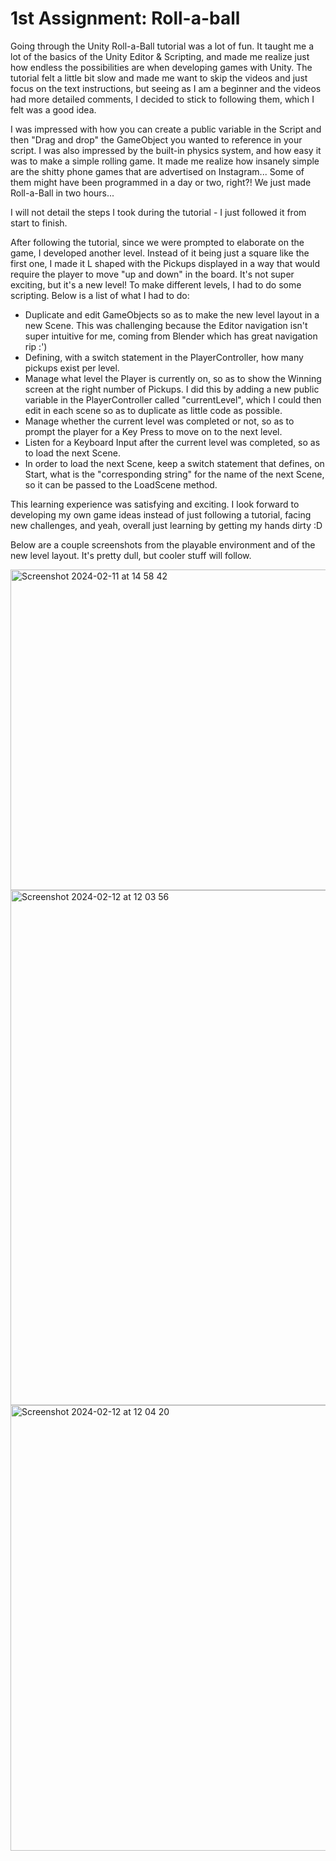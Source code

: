 # 1st Assignment: Roll-a-ball

Going through the Unity Roll-a-Ball tutorial was a lot of fun. It taught me a lot of the basics of the Unity Editor & Scripting, and made me realize just how endless the possibilities are when developing games with Unity. The tutorial felt a little bit slow and made me want to skip the videos and just focus on the text instructions, but seeing as I am a beginner and the videos had more detailed comments, I decided to stick to following them, which I felt was a good idea.

I was impressed with how you can create a public variable in the Script and then "Drag and drop" the GameObject you wanted to reference in your script. I was also impressed by the built-in physics system, and how easy it was to make a simple rolling game. It made me realize how insanely simple are the shitty phone games that are advertised on Instagram... Some of them might have been programmed in a day or two, right?! We just made Roll-a-Ball in two hours...

I will not detail the steps I took during the tutorial - I just followed it from start to finish.

After following the tutorial, since we were prompted to elaborate on the game, I developed another level. Instead of it being just a square like the first one, I made it L shaped with the Pickups displayed in a way that would require the player to move "up and down" in the board. It's not super exciting, but it's a new level! To make different levels, I had to do some scripting. Below is a list of what I had to do:

- Duplicate and edit GameObjects so as to make the new level layout in a new Scene. This was challenging because the Editor navigation isn't super intuitive for me, coming from Blender which has great navigation rip :')
- Defining, with a switch statement in the PlayerController, how many pickups exist per level.
- Manage what level the Player is currently on, so as to show the Winning screen at the right number of Pickups. I did this by adding a new public variable in the PlayerController called "currentLevel", which I could then edit in each scene so as to duplicate as little code as possible.
- Manage whether the current level was completed or not, so as to prompt the player for a Key Press to move on to the next level.
- Listen for a Keyboard Input after the current level was completed, so as to load the next Scene.
- In order to load the next Scene, keep a switch statement that defines, on Start, what is the "corresponding string" for the name of the next Scene, so it can be passed to the LoadScene method.

This learning experience was satisfying and exciting. I look forward to developing my own game ideas instead of just following a tutorial, facing new challenges, and yeah, overall just learning by getting my hands dirty :D

Below are a couple screenshots from the playable environment and of the new level layout. It's pretty dull, but cooler stuff will follow.

<img width="513" alt="Screenshot 2024-02-11 at 14 58 42" src="https://github.com/laurarebelo/GMD1/assets/91252082/9db17a05-573f-4684-81be-5192ed5b7bdb">
<img width="824" alt="Screenshot 2024-02-12 at 12 03 56" src="https://github.com/laurarebelo/GMD1/assets/91252082/a2a75872-e77f-4630-8e70-dbd9b7742cc6">
<img width="713" alt="Screenshot 2024-02-12 at 12 04 20" src="https://github.com/laurarebelo/GMD1/assets/91252082/c5f087ea-a323-4dc3-a7e0-e59ba17e6dab">


